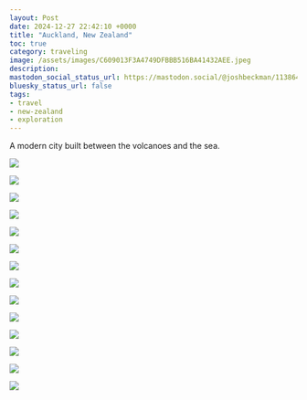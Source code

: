 ```yaml
---
layout: Post
date: 2024-12-27 22:42:10 +0000
title: "Auckland, New Zealand"
toc: true
category: traveling
image: /assets/images/C609013F3A4749DFBBB516BA41432AEE.jpeg
description: 
mastodon_social_status_url: https://mastodon.social/@joshbeckman/113864713059173929
bluesky_status_url: false
tags: 
- travel
- new-zealand
- exploration
---
```


A modern city built between the volcanoes and the sea.

![](/assets/images/1E19CE55D2964AC3B0BD600E49D38EFB.jpeg)

![](/assets/images/A7861999CB72442A8FB6D58741263C4C.jpeg)

![](/assets/images/B0357FDFF86A4A89808BAC7A1619BE5D.jpeg)

![](/assets/images/9D34E97E56154C8E9AC53D885CE5E6EE.jpeg)

![](/assets/images/0813B84D3C6544A0A73030FD76840A2C.jpeg)

![](/assets/images/68FD279C77B44EDC930180808A27C263.jpeg)

![](/assets/images/C609013F3A4749DFBBB516BA41432AEE.jpeg)

![](/assets/images/CF9BB399429840B58920551582D9B152.jpeg)

![](/assets/images/75F310357AE54CBAB69B7E1F741862C4.jpeg)

![](/assets/images/0C82DC8BB25F4CADA09C2251A42E23F4.jpeg)

![](/assets/images/9FF2A2B67A7940BEBD193885A0BBCB7A.jpeg)

![](/assets/images/9A5DF3D7488D44A992B02857267B238A.jpeg)

![](/assets/images/CB5CE0D3DA794F88AFD03DF915D5ACCC.jpeg)

![](/assets/images/22FFE24D65BD436598AD90C0608B4258.jpeg)
